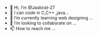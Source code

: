 - 👋 Hi, I’m @Jaskirat-27
- 👀 I can code in C,C++ ,java...
- 🌱 I’m currently learning web designing ...
- 💞️ I’m looking to collaborate on ...
- 📫 How to reach me ...

<!---
Jaskirat-27/Jaskirat-27 is a ✨ special ✨ repository because its `README.md` (this file) appears on your GitHub profile.
You can click the Preview link to take a look at your changes.
--->
